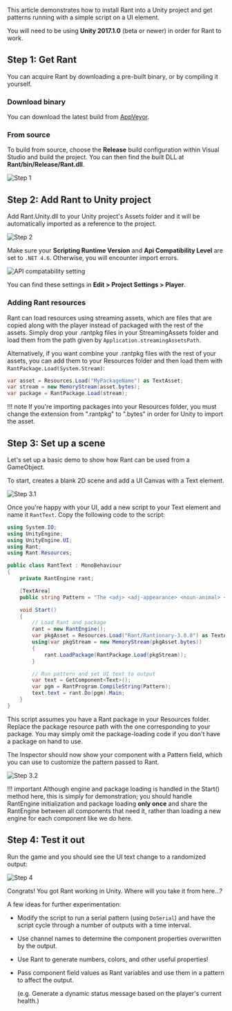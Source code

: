 This article demonstrates how to install Rant into a Unity project and get patterns
running with a simple script on a UI element.

You will need to be using **Unity 2017.1.0** (beta or newer) in order for Rant to work.

## Step 1: Get Rant

You can acquire Rant by downloading a pre-built binary, or by compiling it yourself.

### Download binary

You can download the latest build from [AppVeyor](https://ci.appveyor.com/project/TheBerkin/rant).

### From source

To build from source, choose the **Release** build configuration within Visual Studio and build the project.
You can then find the built DLL at **Rant/bin/Release/Rant.dll**.

![Step 1](/img/unityinstall-1.png)

## Step 2: Add Rant to Unity project

Add Rant.Unity.dll to your Unity project's Assets folder and it will be automatically
imported as a reference to the project. 

![Step 2](/img/unityinstall-2.png)

Make sure your **Scripting Runtime Version** and **Api Compatibility Level** are set to `.NET 4.6`.
Otherwise, you will encounter import errors.

![API compatability setting](/img/unityinstall-apicompat.png)

You can find these settings in **Edit > Project Settings > Player**.

### Adding Rant resources

Rant can load resources using streaming assets, which are files that are copied along with the player
instead of packaged with the rest of the assets. Simply drop your .rantpkg files in your StreamingAssets
folder and load them from the path given by `Application.streamingAssetsPath`.

Alternatively, if you want combine your .rantpkg files with the rest of your assets, 
you can add them to your Resources folder and then load them with `RantPackage.Load(System.Stream)`:

```csharp
var asset = Resources.Load("MyPackageName") as TextAsset;
var stream = new MemoryStream(asset.bytes);
var package = RantPackage.Load(stream);
```
!!! note
    If you're importing packages into your Resources folder,
    you must change the extension from ".rantpkg" to ".bytes" in order for Unity to import the asset.

## Step 3: Set up a scene

Let's set up a basic demo to show how Rant can be used from a GameObject.

To start, creates a blank 2D scene and add a UI Canvas with a Text element.

![Step 3.1](/img/unityinstall-3-1.png)

Once you're happy with your UI, add a new script to your Text element and 
name it `RantText`. Copy the following code to the script:

```csharp
using System.IO;
using UnityEngine;
using UnityEngine.UI;
using Rant;
using Rant.Resources;

public class RantText : MonoBehaviour 
{
	private RantEngine rant;

	[TextArea]
	public string Pattern = "The <adj> <adj-appearance> <noun-animal> <verb.ed-walk> over the <adj> <noun-animal>.";

	void Start() 
	{
		// Load Rant and package
		rant = new RantEngine();
		var pkgAsset = Resources.Load("Rant/Rantionary-3.0.0") as TextAsset;
		using(var pkgStream = new MemoryStream(pkgAsset.bytes))
		{
			rant.LoadPackage(RantPackage.Load(pkgStream));
		}

		// Run pattern and set UI text to output
		var text = GetComponent<Text>();
		var pgm = RantProgram.CompileString(Pattern);
		text.text = rant.Do(pgm).Main;
	}
}
```

This script assumes you have a Rant package in your Resources folder.
Replace the package resource path with the one corresponding to your package.
You may simply omit the package-loading code if you don't have a package on hand to use.

The Inspector should now show your component with a Pattern field, which you can use to customize the pattern
passed to Rant.

![Step 3.2](/img/unityinstall-3-2.png)

!!! important
    Although engine and package loading is handled in the Start() method here, this is simply for demonstration;
    you should handle RantEngine initialization and package loading **only once** and share the RantEngine between all 
    components that need it, rather than loading a new engine for each component like we do here.


## Step 4: Test it out

Run the game and you should see the UI text change to a randomized output:

![Step 4](/img/unityinstall-4.png)

Congrats! You got Rant working in Unity. Where will you take it from here...?

A few ideas for further experimentation:

* Modify the script to run a serial pattern (using `DoSerial`) and have the script cycle through a number of
outputs with a time interval.
* Use channel names to determine the component properties overwritten by the output.
* Use Rant to generate numbers, colors, and other useful properties!
* Pass component field values as Rant variables and use them in a pattern to affect the output. 
    
    (e.g. Generate a dynamic status message based on the player's current health.)